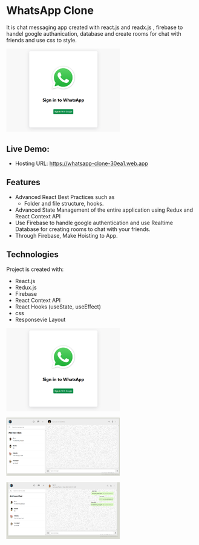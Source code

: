 
# WhatsApp Clone
It is chat messaging app created with react.js and readx.js , firebase to handel google authanication,  database and create rooms for chat with friends and use css to style.

<img
  src="./public/header.PNG"
  alt="headphones"
  title="headphones"
  style="display: inline-block; margin: 0 auto; max-width: 300px; height=200px"
/>

## Live Demo:
   - Hosting URL: https://whatsapp-clone-30ea1.web.app 

## Features
  - Advanced React Best Practices such as
    - Folder and file structure, hooks.
  - Advanced State Management of the entire application using Redux and React Context API
  - Use Firebase to handle google authentication and use Realtime Database for creating rooms to chat with your friends.
  - Through Firebase, Make Hoisting to App.


## Technologies
Project is created with:
   - React.js
   - Redux.js
   - Firebase
   - React Context API
   - React Hooks (useState, useEffect)
   - css
   - Responsevie Layout

<img
  src="./public/header.PNG"
  alt="headphones"
  title="headphones"
  style="display: inline-block; margin: 0 auto; max-width: 300px"
/>

<img
  src="./public/body.PNG"
  alt="headphones"
  title="headphones"
  style="display: inline-block; margin: 0 auto; max-width: 300px"
/>

<img
  src="./public/body2.PNG"
  alt="headphones"
  title="headphones"
  style="display: inline-block; margin: 0 auto; max-width: 300px"
/>
